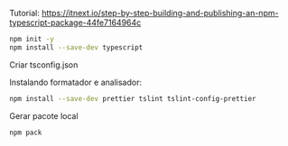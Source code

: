 Tutorial: <https://itnext.io/step-by-step-building-and-publishing-an-npm-typescript-package-44fe7164964c>

```bash
npm init -y
npm install --save-dev typescript
```

Criar tsconfig.json

Instalando formatador e analisador:

```bash
npm install --save-dev prettier tslint tslint-config-prettier
```

Gerar pacote local

```bash
npm pack
```